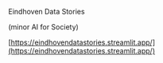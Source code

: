 Eindhoven Data Stories

(minor AI for Society)

[https://eindhovendatastories.streamlit.app/](https://eindhovendatastories.streamlit.app/)

